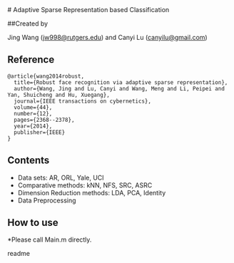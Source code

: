 <snippet>
  <content>
# Adaptive Sparse Representation based Classification

##Created by 

Jing Wang (jw998@rutgers.edu) and Canyi Lu (canyilu@gmail.com)

## Reference

```
@article{wang2014robust,
  title={Robust face recognition via adaptive sparse representation},
  author={Wang, Jing and Lu, Canyi and Wang, Meng and Li, Peipei and Yan, Shuicheng and Hu, Xuegang},
  journal={IEEE transactions on cybernetics},
  volume={44},
  number={12},
  pages={2368--2378},
  year={2014},
  publisher={IEEE}
}
```
## Contents

* Data sets: AR, ORL, Yale, UCI
* Comparative methods: kNN, NFS, SRC, ASRC
* Dimension Reduction methods: LDA, PCA, Identity
* Data Preprocessing

## How to use

*Please call Main.m directly.

</content>
  <tabTrigger>readme</tabTrigger>
</snippet>